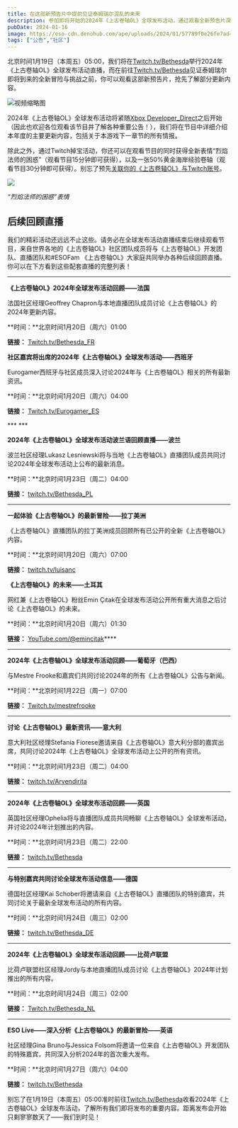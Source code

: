 ```yaml
---
title: 在这部新预告片中提前见证泰姆瑞尔混乱的未来
description: 参加即将开始的2024年《上古卷轴OL》全球发布活动，通过观看全新预告片深入了解《上古卷轴OL》的未来发展计划。
pubDate: 2024-01-16
image: https://eso-cdn.denohub.com/ape/uploads/2024/01/57789f0e26fe7ad4f328a976056d6c9f.jpg
tags: ["公告","社区"]
---
```


北京时间1月19日（本周五）05:00，我们将在[Twitch.tv/Bethesda](https://www.twitch.tv/Bethesda)举行2024年《上古卷轴OL》全球发布活动直播，而在前往[Twitch.tv/Bethesda](https://www.twitch.tv/Bethesda)见证泰姆瑞尔即将到来的全新冒险与挑战之前，你可以观看这部新预告片，抢先了解部分更新内容。

![视频缩略图](https://i.ytimg.com/vi/HvrNiJ6GRX8/maxresdefault.jpg)

2024年《上古卷轴OL》全球发布活动将紧随[Xbox Developer\_Direct](https://news.xbox.com/en-us/2024/01/09/xbox-developer-direct-2024/)之后开始（因此也欢迎各位观看该节目并了解各种重要公告！），我们将在节目中详细介绍本年度的主要更新内容，包括关于本游戏下一章节的所有情报。

除此之外，通过Twitch掉宝活动，你还可以在观看节目的同时获得全新表情“烈焰法师的困惑”（观看节目15分钟即可获得），以及一张50%黄金海岸经验卷轴（观看节目30分钟即可获得）。别忘了预先[关联你的《上古卷轴OL》与Twitch账号](https://help.elderscrollsonline.com/#zh-CN/answer/56542)。

![](https://eso-cdn.denohub.com/ape/uploads/2024/01/057efe5d5451f00bb3679229ce652591.jpg)

<p class="text-gray-500 text-sm text-center"><i>“烈焰法师的困惑”表情</i></p>

## 后续回顾直播

我们的精彩活动还远远不止这些。请务必在全球发布活动直播结束后继续观看节目，来自世界各地的《上古卷轴OL》社区团队成员将与《上古卷轴OL》开发团队、直播团队和#ESOFam
《上古卷轴OL》大家庭共同举办各种后续回顾直播。你可以在下方看到这些配套直播的完整列表！

---

**《上古卷轴OL》2024年全球发布活动回顾——法国**

法国社区经理Geoffrey Chapron与本地直播团队成员讨论《上古卷轴OL》的2024年更新内容。

**时间：**北京时间1月20日（周六）01:00

**链接：** [Twitch.tv/Bethesda\_FR](https://www.twitch.tv/bethesda_FR)

**社区嘉宾将出席的2024年《上古卷轴OL》全球发布活动——西班牙**

Eurogamer西班牙与社区成员深入讨论2024年与《上古卷轴OL》相关的所有最新资讯。

**时间：**北京时间1月20日（周六）04:00

**链接：** [Twitch.tv/Eurogamer\_ES](https://www.twitch.tv/eurogamer_es)

*** ***

**2024年《上古卷轴OL》全球发布活动波兰语回顾直播——波兰**

波兰社区经理Lukasz Lesniewski将与当地《上古卷轴OL》直播团队成员共同讨论2024年全球发布活动上公布的最新消息。

**时间：**北京时间1月23日（周二）04:00

**链接：** [twitch.tv/Bethesda\_PL](https://www.twitch.tv/bethesda_PL)

---

**一起体验《上古卷轴OL》的最新冒险——拉丁美洲**

《上古卷轴OL》直播团队的拉丁美洲成员回顾所有已公开的全新《上古卷轴OL》内容。

**时间：**北京时间1月20日（周六）07:00

**链接：** [twitch.tv/luisanc](https://www.twitch.tv/luisanc)

**《上古卷轴OL》的未来——土耳其**

网红兼《上古卷轴OL》粉丝Emin Çıtak在全球发布活动公开所有重大消息之后讨论《上古卷轴OL》的未来。

**时间：**北京时间1月20日（周六）01:30

**链接：** [YouTube.com/@emincitak](https://www.youtube.com/@emincitak)****

---

**2024年《上古卷轴OL》全球发布活动回顾——葡萄牙（巴西）**

与Mestre Frooke和嘉宾们共同讨论2024年的所有《上古卷轴OL》公告与新闻。

**时间：**北京时间1月22日（周一）07:00

**链接：** [Twitch.tv/mestrefrooke](https://www.twitch.tv/mestrefrooke)

---

**讨论《上古卷轴OL》最新资讯——意大利**

意大利社区经理Stefania
Fiorese邀请来自《上古卷轴OL》意大利分部的嘉宾出席，共同讨论2024年《上古卷轴OL》全球发布活动上公开的所有资讯。

**时间：**北京时间1月23日（周二）04:00

**链接：** [twitch.tv/Arvendirita](https://www.twitch.tv/arvendirita)

---

**2024年《上古卷轴OL》全球发布活动回顾——英国**

英国社区经理Ophelia将与直播团队成员共同畅聊《上古卷轴OL》全球发布活动，并讨论2024年计划推出的内容。

**时间：**北京时间1月23日（周二）22:00

**链接：** [twitch.tv/Bethesda](https://www.twitch.tv/Bethesda)

---

**与特别嘉宾共同讨论全球发布活动信息——德国**

德国社区经理Kai Schober将邀请来自《上古卷轴OL》直播团队的特别嘉宾，共同讨论关于最新全球发布活动的所有内容。

**时间：**北京时间1月24日（周三）02:00

**链接：** [twitch.tv/Bethesda\_DE](https://www.twitch.tv/bethesda_DE)

---

**2024年《上古卷轴OL》全球发布活动回顾——比荷卢联盟**

比荷卢联盟社区经理Jordy与本地直播团队成员讨论《上古卷轴OL》2024年计划推出的所有内容。

**时间：**北京时间1月24日（周三）02:00

**链接：** [Twitch.tv/Bethesda\_NL](https://www.twitch.tv/Bethesda_NL)

---

**ESO Live——深入分析《上古卷轴OL》的最新冒险——英语**

社区经理Gina Bruno与Jessica Folsom将邀请一位来自《上古卷轴OL》开发团队的特殊嘉宾，共同深入分析2024年的首次重大发布。

**时间：**北京时间1月27日（周六）04:00

**链接：** [twitch.tv/Bethesda](https://www.twitch.tv/Bethesda)

别忘了在1月19日（本周五）05:00准时前往[Twitch.tv/Bethesda](https://www.twitch.tv/Bethesda)收看2024年《上古卷轴OL》全球发布活动，了解所有我们即将发布的重要内容。距离发布会开始只剩寥寥数天了——我们到时见！
